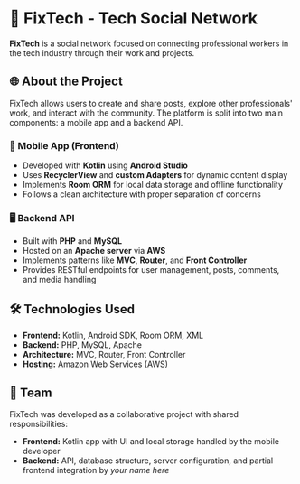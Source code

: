 <h1>📱 FixTech - Tech Social Network</h1>

<p><strong>FixTech</strong> is a social network focused on connecting professional workers in the tech industry through their work and projects.</p>

<h2>🌐 About the Project</h2>

<p>FixTech allows users to create and share posts, explore other professionals' work, and interact with the community. The platform is split into two main components: a mobile app and a backend API.</p>

<h3>📲 Mobile App (Frontend)</h3>
<ul>
  <li>Developed with <strong>Kotlin</strong> using <strong>Android Studio</strong></li>
  <li>Uses <strong>RecyclerView</strong> and <strong>custom Adapters</strong> for dynamic content display</li>
  <li>Implements <strong>Room ORM</strong> for local data storage and offline functionality</li>
  <li>Follows a clean architecture with proper separation of concerns</li>
</ul>

<h3>🖥️ Backend API</h3>
<ul>
  <li>Built with <strong>PHP</strong> and <strong>MySQL</strong></li>
  <li>Hosted on an <strong>Apache server</strong> via <strong>AWS</strong></li>
  <li>Implements patterns like <strong>MVC</strong>, <strong>Router</strong>, and <strong>Front Controller</strong></li>
  <li>Provides RESTful endpoints for user management, posts, comments, and media handling</li>
</ul>

<h2>🛠️ Technologies Used</h2>
<ul>
  <li><strong>Frontend:</strong> Kotlin, Android SDK, Room ORM, XML</li>
  <li><strong>Backend:</strong> PHP, MySQL, Apache</li>
  <li><strong>Architecture:</strong> MVC, Router, Front Controller</li>
  <li><strong>Hosting:</strong> Amazon Web Services (AWS)</li>
</ul>

<h2>👥 Team</h2>
<p>FixTech was developed as a collaborative project with shared responsibilities:</p>
<ul>
  <li><strong>Frontend:</strong> Kotlin app with UI and local storage handled by the mobile developer</li>
  <li><strong>Backend:</strong> API, database structure, server configuration, and partial frontend integration by <em>your name here</em></li>
</ul>
